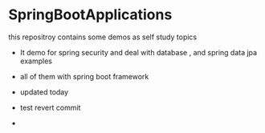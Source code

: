 # SpringBootApplications

this repositroy contains some demos as self study topics 

* It demo for spring security and deal with database , and spring data jpa examples 
* all of them with spring boot framework 

* updated today 
* test revert commit 
* 
